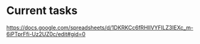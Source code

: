 # Current tasks
https://docs.google.com/spreadsheets/d/1DKRKCc6fRHIlVYFILZ3IEXc_m-6iPTprFfi-Uz2UZ0c/edit#gid=0
